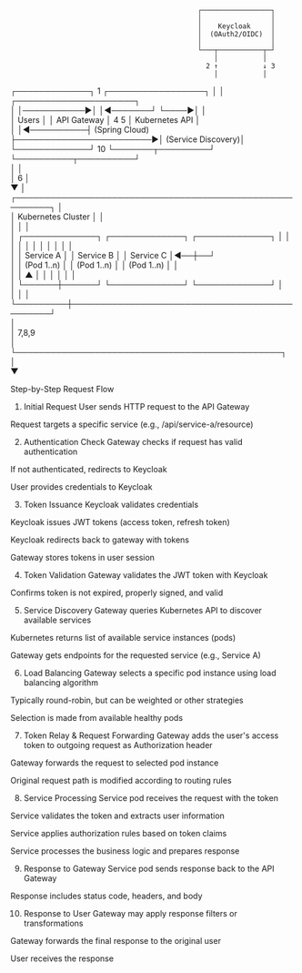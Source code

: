                                                   ┌─────────────────┐  
                                                  │                 │  
                                                  │    Keycloak     │  
                                                  │  (OAuth2/OIDC)  │  
                                                  │                 │  
                                                  └───┬───────────┬─┘  
                                                      │           │  
                                                    2 ↑           ↓ 3  
                                                      │           │  
┌─────────────┐     1     ┌─────────────────┐        │           │     ┌─────────────────────┐  
│             │───────────►│                 │◄───────┘           └────►│                     │  
│    Users    │           │   API Gateway   │    4                5    │  Kubernetes API     │  
│             │◄──────────┤ (Spring Cloud)  ├────────────────────────►│  (Service Discovery)│  
└─────────────┘     10    └───────┬─────────┘                          └──────────┬──────────┘  
                                  │                                               │  
                                  │ 6                                             │  
                                  ▼                                               │  
                      ┌────────────────────────────────────────────────────────┐  │  
                      │                  Kubernetes Cluster                    │  │  
                      │                                                        │  │  
                      │  ┌─────────────┐   ┌─────────────┐   ┌─────────────┐   │  │  
                      │  │             │   │             │   │             │   │  │  
                      │  │ Service A   │   │ Service B   │   │ Service C   │◄──┼──┘  
                      │  │ (Pod 1..n)  │   │ (Pod 1..n)  │   │ (Pod 1..n)  │   │  
                      │  │      ▲      │   │             │   │             │   │  
                      │  └──────┼──────┘   └─────────────┘   └─────────────┘   │  
                      │         │                                              │  
                      └─────────┼──────────────────────────────────────────────┘  
                                │  
                                │ 7,8,9  
                                │  
                                └───────────────────────────────────────────────┐  
                                                                                │  
                                                                                ▼  


Step-by-Step Request Flow
1. Initial Request
User sends HTTP request to the API Gateway

Request targets a specific service (e.g., /api/service-a/resource)

2. Authentication Check
Gateway checks if request has valid authentication

If not authenticated, redirects to Keycloak

User provides credentials to Keycloak

3. Token Issuance
Keycloak validates credentials

Keycloak issues JWT tokens (access token, refresh token)

Keycloak redirects back to gateway with tokens

Gateway stores tokens in user session

4. Token Validation
Gateway validates the JWT token with Keycloak

Confirms token is not expired, properly signed, and valid

5. Service Discovery
Gateway queries Kubernetes API to discover available services

Kubernetes returns list of available service instances (pods)

Gateway gets endpoints for the requested service (e.g., Service A)

6. Load Balancing
Gateway selects a specific pod instance using load balancing algorithm

Typically round-robin, but can be weighted or other strategies

Selection is made from available healthy pods

7. Token Relay & Request Forwarding
Gateway adds the user's access token to outgoing request as Authorization header

Gateway forwards the request to selected pod instance

Original request path is modified according to routing rules

8. Service Processing
Service pod receives the request with the token

Service validates the token and extracts user information

Service applies authorization rules based on token claims

Service processes the business logic and prepares response

9. Response to Gateway
Service pod sends response back to the API Gateway

Response includes status code, headers, and body

10. Response to User
Gateway may apply response filters or transformations

Gateway forwards the final response to the original user

User receives the response

